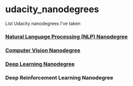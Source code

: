 # udacity_nanodegrees
List Udacity nanodegrees I've taken

### [Natural Language Processing (NLP) Nanodegree](/NLP_nanodegree)

### [Computer Vision Nanodegree](/computer_vision_nanodegree)

### [Deep Learning Nanodegree](/deep_learning_nanodegree)

### Deep Reinforcement Learning Nanodegree